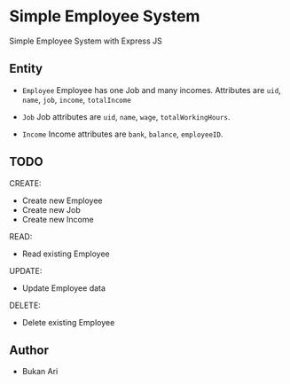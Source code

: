 # Simple Employee System

Simple Employee System with Express JS


## Entity

- `Employee`
Employee has one Job and many incomes. Attributes are `uid`, `name`, `job`, `income`, `totalIncome`

- `Job`
Job attributes are `uid`, `name`, `wage`, `totalWorkingHours`.

- `Income`
Income attributes are `bank`, `balance`, `employeeID`.


## TODO

CREATE:
- Create new Employee
- Create new Job
- Create new Income

READ:
- Read existing Employee

UPDATE:
- Update Employee data

DELETE:
- Delete existing Employee


## Author
- Bukan Ari